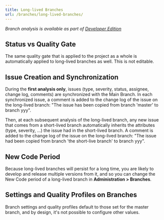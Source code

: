 ```yaml
---
title: Long-lived Branches
url: /branches/long-lived-branches/
---
```


<!-- sonarqube -->

_Branch analysis is available as part of [Developer Edition](https://redirect.sonarsource.com/editions/developer.html)_

<!-- /sonarqube -->

## Status vs Quality Gate

The same quality gate that is applied to the project as a whole is automatically applied to long-lived branches as well. This is not editable.

## Issue Creation and Synchronization

During the **first analysis only**, issues (type, severity, status, assignee, change log, comments) are synchronized with the Main Branch. In each synchronized issue, a comment is added to the change log of the issue on the long-lived branch: "The issue has been copied from branch 'master' to branch yyy".

Then, at each subsequent analysis of the long-lived branch, any new issue that comes from a short-lived branch automatically inherits the attributes (type, severity, ...) the issue had in the short-lived branch. A comment is added to the change log of the issue on the long-lived branch: "The issue had been copied from branch 'the short-live branch' to branch yyy".

## New Code Period

Because long-lived branches will persist for a long time, you are likely to develop and release multiple versions from it, and so you can change the New Code period of a long-lived branch in **Administration > Branches**.

## Settings and Quality Profiles on Branches

Branch settings and quality profiles default to those set for the master branch, and by design, it's not possible to configure other values.
